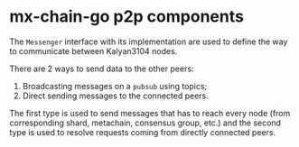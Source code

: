 # mx-chain-go p2p components

The `Messenger` interface with its implementation are 
used to define the way to communicate between Kalyan3104 nodes. 

There are 2 ways to send data to the other peers:
1. Broadcasting messages on a `pubsub` using topics;
2. Direct sending messages to the connected peers.

The first type is used to send messages that has to reach every node 
(from corresponding shard, metachain, consensus group, etc.) and the second type is
used to resolve requests coming from directly connected peers. 
